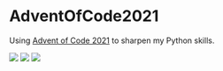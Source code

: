 # AdventOfCode2021
Using [Advent of Code 2021](https://adventofcode.com/2021) to sharpen my Python skills.

![](https://img.shields.io/badge/day%20📅-17-blue) 
![](https://img.shields.io/badge/stars%20⭐-16-yellow)
![](https://img.shields.io/badge/days%20completed-8-red)